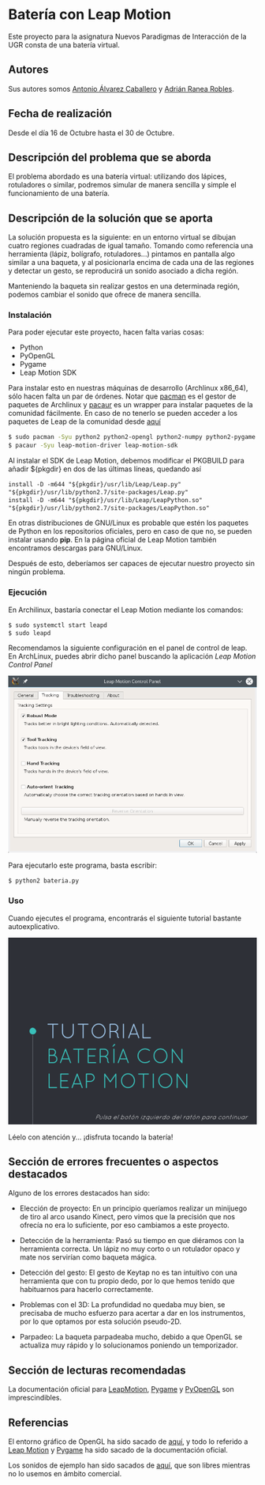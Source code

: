 # Batería con Leap Motion

Este proyecto para la asignatura Nuevos Paradigmas de Interacción de la UGR
consta de una batería virtual.

## Autores
Sus autores somos [Antonio Álvarez Caballero](https://github.com/analca3)
y [Adrián Ranea Robles](https://github.com/ranea).

## Fecha de realización

Desde el día 16 de Octubre hasta el 30 de Octubre.

## Descripción del problema que se aborda

El problema abordado es una batería virtual: utilizando dos lápices, rotuladores o similar,
podremos simular de manera sencilla y simple el funcionamiento de una batería.

## Descripción de la solución que se aporta

La solución propuesta es la siguiente: en un entorno virtual se dibujan cuatro regiones
cuadradas de igual tamaño. Tomando como referencia una herramienta (lápiz, bolígrafo, rotuladores...)
pintamos en pantalla algo similar a una baqueta, y al posicionarla encima de cada una
de las regiones y detectar un gesto, se reproducirá un sonido asociado a dicha región.

Manteniendo la baqueta sin realizar gestos en una determinada región, podemos cambiar
el sonido que ofrece de manera sencilla.

### Instalación

Para poder ejecutar este proyecto, hacen falta varias cosas:

* Python
* PyOpenGL
* Pygame
* Leap Motion SDK

Para instalar esto en nuestras máquinas de desarrollo (Archlinux x86_64), sólo hacen
falta un par de órdenes. Notar que [pacman](https://wiki.archlinux.org/index.php/Pacman)
es el gestor de paquetes de Archlinux y [pacaur](https://aur.archlinux.org/packages/pacaur/)
es un wrapper para instalar paquetes de la comunidad fácilmente. En caso de no tenerlo
se pueden acceder a los paquetes de Leap de la comunidad desde [aquí](https://aur.archlinux.org/packages/?O=0&K=leap+motion)

```bash
$ sudo pacman -Syu python2 python2-opengl python2-numpy python2-pygame
$ pacaur -Syu leap-motion-driver leap-motion-sdk
```

Al instalar el SDK de Leap Motion, debemos modificar el PKGBUILD para añadir ${pkgdir} en dos de las
últimas líneas, quedando así

```
install -D -m644 "${pkgdir}/usr/lib/Leap/Leap.py" "${pkgdir}/usr/lib/python2.7/site-packages/Leap.py"
install -D -m644 "${pkgdir}/usr/lib/Leap/LeapPython.so" "${pkgdir}/usr/lib/python2.7/site-packages/LeapPython.so"
```

En otras distribuciones de GNU/Linux es probable que estén los paquetes de Python en los
repositorios oficiales, pero en caso de que no, se pueden instalar usando **pip**. En la
página oficial de Leap Motion también encontramos descargas para GNU/Linux.

Después de esto, deberíamos ser capaces de ejecutar nuestro proyecto sin ningún problema.

### Ejecución

En Archilinux, bastaría conectar el Leap Motion mediante los comandos:
```
$ sudo systemctl start leapd
$ sudo leapd
```

Recomendamos la siguiente configuración en el panel de control de leap. En ArchLinux, puedes abrir dicho panel buscando la aplicación *Leap Motion Control Panel*

![LeapPanel](capturas/leappanel.png)

Para ejecutarlo este programa, basta escribir:
```
$ python2 bateria.py
```

### Uso

Cuando ejecutes el programa, encontrarás el siguiente tutorial bastante autoexplicativo.

![Tutorial](capturas/tutorial2.gif)

Léelo con atención y... ¡disfruta tocando la batería!

## Sección de errores frecuentes o aspectos destacados

Alguno de los errores destacados han sido:

* Elección de proyecto: En un principio queríamos realizar un minijuego de tiro al arco usando Kinect, pero vimos que la precisión que nos ofrecía no era lo suficiente, por eso cambiamos a este proyecto.

* Detección de la herramienta: Pasó su tiempo en que diéramos con la herramienta correcta. Un lápiz no muy corto o un rotulador opaco y mate nos servirían como baqueta mágica.

* Detección del gesto: El gesto de Keytap no es tan intuitivo con una herramienta que con tu propio dedo, por lo que hemos tenido que habituarnos para hacerlo correctamente.

* Problemas con el 3D: La profundidad no quedaba muy bien, se precisaba de mucho esfuerzo para acertar a dar en los instrumentos, por lo que optamos por esta solución pseudo-2D.

* Parpadeo: La baqueta parpadeaba mucho, debido a que OpenGL se actualiza muy rápido y lo solucionamos poniendo un temporizador.


## Sección de lecturas recomendadas

La documentación oficial para [LeapMotion](https://developer.leapmotion.com/documentation/python/index.html),
[Pygame](https://www.pygame.org/docs/) y [PyOpenGL](http://pyopengl.sourceforge.net/documentation/) son imprescindibles.

## Referencias

El entorno gráfico de OpenGL ha sido sacado de [aquí](https://github.com/analca3/TriedroFrenet_Evoluta), y
todo lo referido a [Leap Motion](https://developer.leapmotion.com/documentation/python/index.html) y
[Pygame](https://www.pygame.org/docs/) ha sido sacado de la documentación oficial.

Los sonidos de ejemplo han sido sacados de [aquí](http://99sounds.org/drum-samples/), que
son libres mientras no lo usemos en ámbito comercial.
